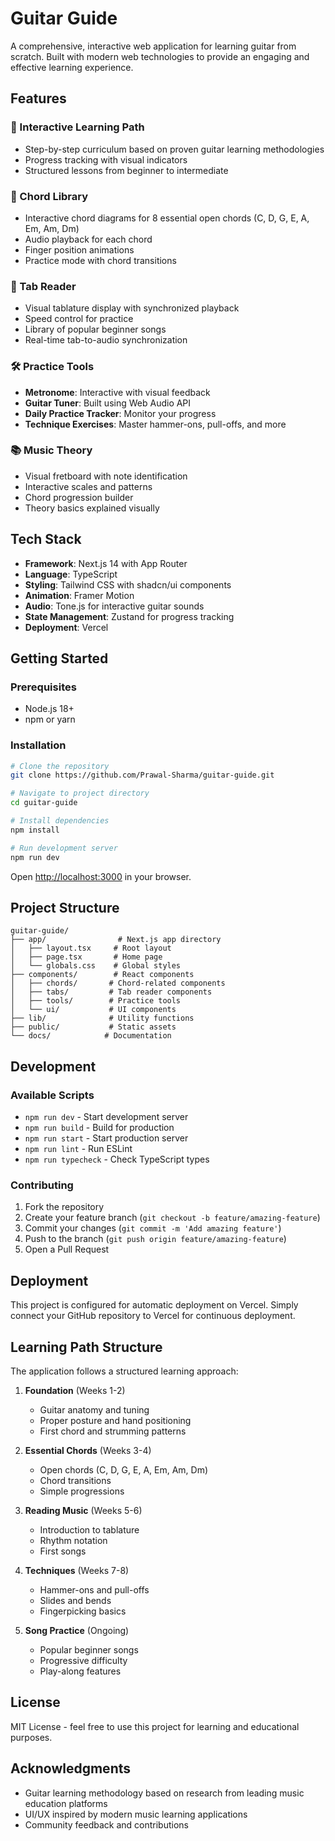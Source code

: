 # Guitar Guide

A comprehensive, interactive web application for learning guitar from scratch. Built with modern web technologies to provide an engaging and effective learning experience.

## Features

### 🎸 Interactive Learning Path
- Step-by-step curriculum based on proven guitar learning methodologies
- Progress tracking with visual indicators
- Structured lessons from beginner to intermediate

### 🎵 Chord Library
- Interactive chord diagrams for 8 essential open chords (C, D, G, E, A, Em, Am, Dm)
- Audio playback for each chord
- Finger position animations
- Practice mode with chord transitions

### 📜 Tab Reader
- Visual tablature display with synchronized playback
- Speed control for practice
- Library of popular beginner songs
- Real-time tab-to-audio synchronization

### 🛠️ Practice Tools
- **Metronome**: Interactive with visual feedback
- **Guitar Tuner**: Built using Web Audio API
- **Daily Practice Tracker**: Monitor your progress
- **Technique Exercises**: Master hammer-ons, pull-offs, and more

### 📚 Music Theory
- Visual fretboard with note identification
- Interactive scales and patterns
- Chord progression builder
- Theory basics explained visually

## Tech Stack

- **Framework**: Next.js 14 with App Router
- **Language**: TypeScript
- **Styling**: Tailwind CSS with shadcn/ui components
- **Animation**: Framer Motion
- **Audio**: Tone.js for interactive guitar sounds
- **State Management**: Zustand for progress tracking
- **Deployment**: Vercel

## Getting Started

### Prerequisites
- Node.js 18+ 
- npm or yarn

### Installation

```bash
# Clone the repository
git clone https://github.com/Prawal-Sharma/guitar-guide.git

# Navigate to project directory
cd guitar-guide

# Install dependencies
npm install

# Run development server
npm run dev
```

Open [http://localhost:3000](http://localhost:3000) in your browser.

## Project Structure

```
guitar-guide/
├── app/                # Next.js app directory
│   ├── layout.tsx     # Root layout
│   ├── page.tsx       # Home page
│   └── globals.css    # Global styles
├── components/        # React components
│   ├── chords/       # Chord-related components
│   ├── tabs/         # Tab reader components
│   ├── tools/        # Practice tools
│   └── ui/           # UI components
├── lib/              # Utility functions
├── public/           # Static assets
└── docs/            # Documentation
```

## Development

### Available Scripts

- `npm run dev` - Start development server
- `npm run build` - Build for production
- `npm run start` - Start production server
- `npm run lint` - Run ESLint
- `npm run typecheck` - Check TypeScript types

### Contributing

1. Fork the repository
2. Create your feature branch (`git checkout -b feature/amazing-feature`)
3. Commit your changes (`git commit -m 'Add amazing feature'`)
4. Push to the branch (`git push origin feature/amazing-feature`)
5. Open a Pull Request

## Deployment

This project is configured for automatic deployment on Vercel. Simply connect your GitHub repository to Vercel for continuous deployment.

## Learning Path Structure

The application follows a structured learning approach:

1. **Foundation** (Weeks 1-2)
   - Guitar anatomy and tuning
   - Proper posture and hand positioning
   - First chord and strumming patterns

2. **Essential Chords** (Weeks 3-4)
   - Open chords (C, D, G, E, A, Em, Am, Dm)
   - Chord transitions
   - Simple progressions

3. **Reading Music** (Weeks 5-6)
   - Introduction to tablature
   - Rhythm notation
   - First songs

4. **Techniques** (Weeks 7-8)
   - Hammer-ons and pull-offs
   - Slides and bends
   - Fingerpicking basics

5. **Song Practice** (Ongoing)
   - Popular beginner songs
   - Progressive difficulty
   - Play-along features

## License

MIT License - feel free to use this project for learning and educational purposes.

## Acknowledgments

- Guitar learning methodology based on research from leading music education platforms
- UI/UX inspired by modern music learning applications
- Community feedback and contributions
